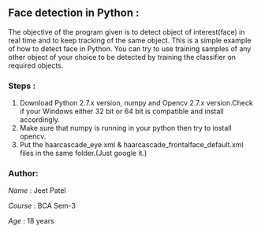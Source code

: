 ## Face detection in Python :

The objective of the program given is to detect object of interest(face) in real time and to keep tracking of the same object. This is a simple example of how to detect face in Python. You can try to use training samples of any other object of your choice to be detected by training the classifier on required objects.

### Steps : 

1. Download Python 2.7.x version, numpy and Opencv 2.7.x version.Check if your Windows either 32 bit or 64 bit is compatible and install accordingly.
2. Make sure that numpy is running in your python then try to install opencv.
3. Put the haarcascade_eye.xml & haarcascade_frontalface_default.xml files in the same folder.(Just google it.)

### Author:

*Name*  : Jeet Patel

*Course* : BCA Sem-3 

*Age*   : 18 years
